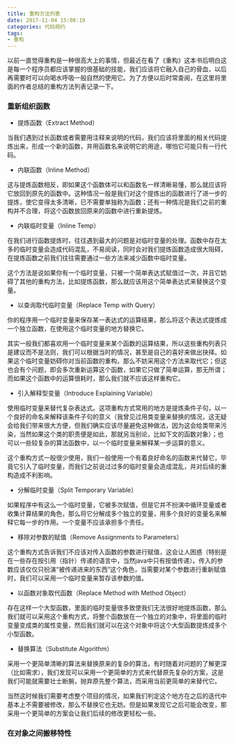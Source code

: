 ```yaml
---
title: 重构方法列表
date: 2017-11-04 15:08:19
categories: 代码规约
tags:
- 重构
---
```


以前一直觉得重构是一种很高大上的事情，但最近在看了《重构》这本书后明白这是每一个程序员都应该掌握的很基础的技能，我们应该将它融入自己的骨血，以后再需要时可以向喝水呼吸一般自然的使用它。为了方便以后时常查阅，在这里将里面的作者总结的重构方法列表记录一下。

### 重新组织函数

- 提炼函数（Extract Method）

当我们遇到过长函数或者需要用注释来说明的代码，我们应该将里面的相关代码提炼出来，形成一个新的函数，并用函数名来说明它的用途，哪怕它可能只有一行代码。

- 内联函数（Inline Method）

这与提炼函数相反，即如果这个函数体可以和函数名一样清晰易懂，那么就应该将它放回到原先的函数中。这种情况一般是我们对这个提炼出的函数进行了进一步的提炼，使它变得太多清晰，已不需要单独称为函数；还有一种情况是我们之前的重构并不合理，将这个函数放回原来的函数中进行重新提炼。

- 内联临时变量（Inline Temp）

在我们进行函数提炼时，往往遇到最大的问题是对临时变量的处理。函数中存在太多的临时变量会造成代码混乱，不易阅读，同时会对我们提炼函数造成很大阻碍，在提炼函数之前我们往往需要通过一些方法来减少函数中临时变量。

这个方法是说如果你有一个临时变量，只被一个简单表达式赋值过一次，并且它妨碍了其他的重构方法，比如提炼函数，那么就应该用这个简单表达式来替换这个变量。

- 以查询取代临时变量（Replace Temp with Query）

你的程序用一个临时变量来保存某一表达式的运算结果，那么将这个表达式提炼成一个独立函数，在使用这个临时变量的地方替换它。

其实一般我们都喜欢用一个临时变量来某个函数的运算结果，所以这些重构列表只是建议而不是法则，我们可以根据当时的情况，甚至是自己的喜好来做出抉择。如果这个临时变量妨碍你对当前函数的重构，那么不妨采用这个方法来取代它；但这也会有个问题，即会多次重新运算这个函数，如果它只做了简单运算，那无所谓；而如果这个函数中的运算很耗时，那么我们就不应该这样重构它。

- 引入解释型变量（Introduce  Explaining Variable）

使用临时变量来替代复杂表达式。这项重构方式常用的地方是提炼条件子句，以一个良好的命名来解释该条件子句的意义（我曾见过用类变量来替换的情况，这无疑会给我们带来很大方便，但我们确实应该尽量避免这种做法，因为这会给类带来污染，当然如果这个类的职责便是如此，那就另当别论，比如下文的函数对象）；也可以一些较复杂的算法函数中，以一个临时变量来解释某一步运算的意义。

这个重构方式一般很少使用，我们一般使用一个有着良好命名的函数来代替它，毕竟它引入了临时变量，而我们之前说过过多的临时变量会造成混乱，并对后续的重构造成不利影响。

- 分解临时变量（Split Temporary Variable）

如果程序中有这么一个临时变量，它被多次赋值，但是它并不扮演中循环变量或者收集计算结果的角色，那么将它分解成多个独立的变量，用多个良好的变量名来解释它每一步的作用。一个变量不应该承担多个责任。

- 移除对参数的赋值（Remove Assignments to Parameters）

这个重构方式告诉我们不应该对传入函数的参数进行赋值，这会让人困惑（特别是在一些存在按引用（指针）传递的语言中，当然java中只有按值传递）。传入的参数应该仅仅只扮演“被传递进来的东西”这个角色，当需要对某个参数进行重新赋值时，我们可以采用一个临时变量来暂存该参数的值。

- 以函数对象取代函数（Replace Method with Method Object）

存在这样一个大型函数，里面的临时变量很多致使我们无法很好地提炼函数，那么我们就可以采用这个重构方式，将整个函数放在一个独立的对象中，将里面的临时变量变成类的属性变量，然后我们就可以在这个对象中将这个大型函数提炼成多个小型函数。

- 替换算法（Substitute Algorithm）

采用一个更简单清晰的算法来替换原来的复杂的算法，有时随着对问题的了解更深（比如需求），我们发现可以采用一个更简单的方式来代替原先复杂的方案，这是我们可能就需要壮士断腕，抛弃原先整个算法，而采用当前更简单的来替代它。

当然这时候我们需要考虑整个项目的情况，如果我们判定这个地方在之后的迭代中基本上不需要被修改，那么不替换它也无妨。但是如果发现它之后可能会改变，那采用一个更简单的方案会让我们后续的修改更轻松一些。

### 在对象之间搬移特性
